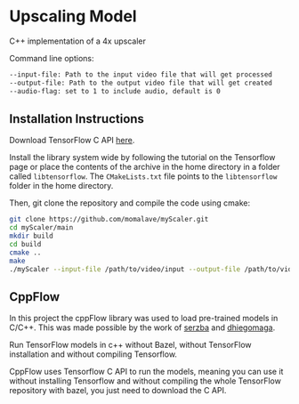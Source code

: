 # Upscaling Model

C++ implementation of a 4x upscaler

Command line options:

```sh
--input-file: Path to the input video file that will get processed
--output-file: Path to the output video file that will get created
--audio-flag: set to 1 to include audio, default is 0
```

## Installation Instructions

Download TensorFlow C API [here](https://www.tensorflow.org/install/lang_c).  

Install the library system wide by following the tutorial on the Tensorflow page or place the contents of the archive
in the home directory in a folder called `libtensorflow`. The `CMakeLists.txt` file points to the `libtensorflow` folder in the home directory.

Then, git clone the repository and compile the code using cmake:

```sh
git clone https://github.com/momalave/myScaler.git
cd myScaler/main
mkdir build
cd build
cmake ..
make
./myScaler --input-file /path/to/video/input --output-file /path/to/video/out --audio-flag <optional flag to include audio>
```

## CppFlow

In this project the cppFlow library was used to load pre-trained models in C/C++. This was made possible by the work of [serzba](https://github.com/serizba/cppflow) and [dhiegomaga](https://github.com/dhiegomaga/cppflow).

Run TensorFlow models in c++ without Bazel, without TensorFlow installation and without compiling Tensorflow.

CppFlow uses Tensorflow C API to run the models, meaning you can use it without installing Tensorflow and without compiling the whole TensorFlow repository with bazel, you just need to download the C API.
